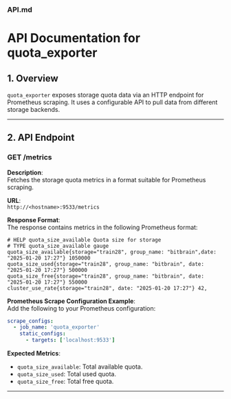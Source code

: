 ### **API.md**

# **API Documentation for quota_exporter**

## **1. Overview**
`quota_exporter` exposes storage quota data via an HTTP endpoint for Prometheus scraping. It uses a configurable API to pull data from different storage backends.

---

## **2. API Endpoint**

### **GET /metrics**

**Description**:  
Fetches the storage quota metrics in a format suitable for Prometheus scraping.

**URL**:  
`http://<hostname>:9533/metrics`

**Response Format**:  
The response contains metrics in the following Prometheus format:

```plaintext
# HELP quota_size_available Quota size for storage
# TYPE quota_size_available gauge
quota_size_available{storage="train28", group_name: "bitbrain",date: "2025-01-20 17:27"} 1050000
quota_size_used{storage="train28", group_name: "bitbrain", date: "2025-01-20 17:27"} 500000
quota_size_free{storage="train28", group_name: "bitbrain", date: "2025-01-20 17:27"} 550000
cluster_use_rate{storage="train28", date: "2025-01-20 17:27"} 42,
```

**Prometheus Scrape Configuration Example**:  
Add the following to your Prometheus configuration:

```yaml
scrape_configs:
  - job_name: 'quota_exporter'
    static_configs:
      - targets: ['localhost:9533']
```

**Expected Metrics**:  
- `quota_size_available`: Total available quota.
- `quota_size_used`: Total used quota.
- `quota_size_free`: Total free quota.

--- 